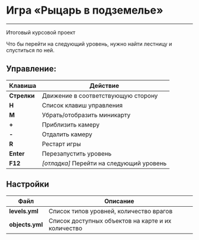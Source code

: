 # Игра «Рыцарь в подземелье»
***
Итоговый курсовой проект

Что бы перейти на следующий уровень, нужно найти лестницу и спуститься по ней. 

## Управление:

Клавиша     | Действие
----------- | --- 
**Стрелки** | Движение в соответствующую сторону  
**H**       | Список клавиш управления  
**M**       | Убрать/отобразить миникарту  
**+**       | Приблизить камеру  
**-**       | Отдалить камеру  
**R**       | Рестарт игры
**Enter**   | Перезапустить уровень  
**F12**     | *[отладка]* Перейти на следующий уровень

## Настройки
Файл            | Описание
--------------- | --- 
**levels.yml**  | Список типов уровней, количество врагов
**objects.yml** | Список доступных объектов на карте и их количество
